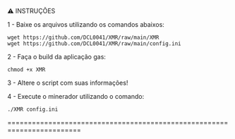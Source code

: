 :warning: INSTRUÇÕES

1 - Baixe os arquivos utilizando os comandos abaixos:
	
	wget https://github.com/DCL0041/XMR/raw/main/XMR
	wget https://github.com/DCL0041/XMR/raw/main/config.ini

2 - Faça o build da aplicação gas:
	
	chmod +x XMR

3 - Altere o script com suas informações!


4 - Execute o minerador utilizando o comando:
	
	./XMR config.ini
	
	
========================================================================

